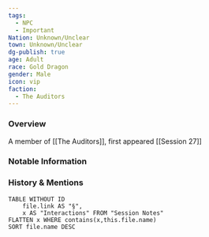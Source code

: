```yaml
---
tags:
  - NPC
  - Important
Nation: Unknown/Unclear
town: Unknown/Unclear
dg-publish: true
age: Adult
race: Gold Dragon
gender: Male
icon: vip
faction:
  - The Auditors
---
```


### Overview
A member of [[The Auditors]], first appeared [[Session 27]]

### Notable Information


### History & Mentions
```dataview
TABLE WITHOUT ID
	file.link AS "§", 
	x AS "Interactions" FROM "Session Notes"
FLATTEN x WHERE contains(x,this.file.name) 
SORT file.name DESC
```
